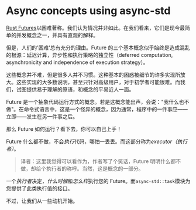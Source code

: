# Async concepts using async-std

[Rust Futures][futures]以困难著称。我们认为情况并非如此。在我们看来，它们是现今最简单的并发概念之一，并具有直观的解释。

但是，人们的'困难'总有充分的理由。Future 的三个基本概念似乎始终是造成混乱的根源：延迟计算，异步性和执行策略的独立性（deferred computation, asynchronicity and independence of execution strategy）。

这些概念并不难，但是很多人并不习惯。这种基本的困惑被细节的许多实现所放大。这些实现的大多数说明，甚至只针对高级用户，对于初学者可能很难。而我们，试图提供易于理解的原语，和概念的平易近人一面。

Future 是一个抽象代码运行方式的概念。若是这概念能出声，会说："我什么也不做"。在命令式语言中，这是一个怪异的概念，因为通常，程序中的一件事应——立即——发生在另一件事之后。

那么 Future 如何运行？看下去，你可以自己上手！

Future 什么都不做，不会*执行*代码，哪怕一丢丢。而这部分称为*executor（执行者）*。

> 译者：这里我觉得可以看作为，作者写了个笑话，Future 明明什么都不做，却给个执行者的称呼。当然，这是概念的一部分。

一个*执行者*决定，*什么时候*和*怎么样*执行您的 Future。而`async-std::task`模块为您提供了此类执行值的接口。

不过，让我们从一些动机开始。

[futures]: https://en.wikipedia.org/wiki/Futures_and_promises
